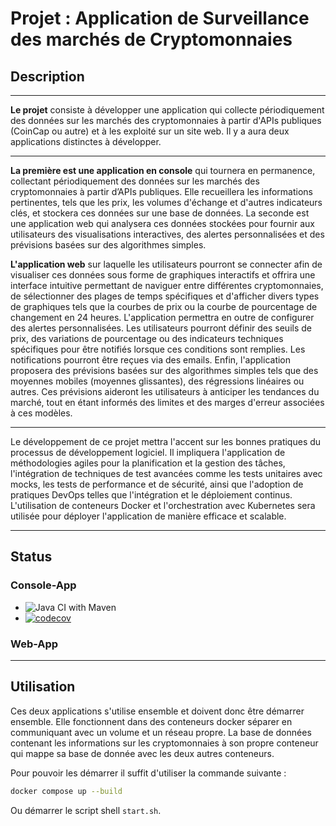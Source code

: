 # Projet : Application de Surveillance des marchés de Cryptomonnaies

## Description

---

**Le projet** consiste à développer une application qui collecte périodiquement des données sur les marchés des cryptomonnaies à partir d'APIs publiques (CoinCap ou autre) et à les exploité sur un site web. Il y a aura deux applications distinctes à développer.

---

**La première est une application en console** qui tournera en permanence, collectant périodiquement des données sur les marchés des cryptomonnaies à partir d’APIs publiques. Elle recueillera les informations pertinentes, tels que les prix, les volumes d'échange et d'autres indicateurs clés, et stockera ces données sur une base de données. La seconde est une application web qui analysera ces données stockées pour fournir aux utilisateurs des visualisations interactives, des alertes personnalisées et des prévisions basées sur des algorithmes simples.

**L'application web** sur laquelle les utilisateurs pourront se connecter afin de visualiser ces données sous forme de graphiques interactifs et offrira une interface intuitive permettant de naviguer entre différentes cryptomonnaies, de sélectionner des plages de temps spécifiques et d'afficher divers types de graphiques tels que la courbes de prix ou la courbe de pourcentage de changement en 24 heures.
L'application permettra en outre de configurer des alertes personnalisées. Les utilisateurs pourront définir des seuils de prix, des variations de pourcentage ou des indicateurs techniques spécifiques pour être notifiés lorsque ces conditions sont remplies. Les notifications pourront être reçues via des emails.
Enfin, l'application proposera des prévisions basées sur des algorithmes simples tels que des moyennes mobiles (moyennes glissantes), des régressions linéaires ou autres. Ces prévisions aideront les utilisateurs à anticiper les tendances du marché, tout en étant informés des limites et des marges d'erreur associées à ces modèles.

---

Le développement de ce projet mettra l'accent sur les bonnes pratiques du processus de développement logiciel. Il impliquera l'application de méthodologies
agiles pour la planification et la gestion des tâches, l'intégration de techniques de test avancées comme les tests unitaires avec mocks, les tests de performance et de sécurité, ainsi que l'adoption de pratiques DevOps telles que l'intégration et le déploiement continus. L'utilisation de conteneurs Docker et l'orchestration avec Kubernetes sera utilisée pour déployer l'application de manière efficace et scalable.

---

## Status

### Console-App
- ![Java CI with Maven](https://github.com/Gregoire-Pierrot/AMS-Projet-GLA/actions/workflows/java-test.yml/badge.svg)
- [![codecov](https://codecov.io/gh/Gregoire-Pierrot/AMS-Projet-GLA/graph/badge.svg?token=YQXJBEZXOH)](https://codecov.io/gh/Gregoire-Pierrot/AMS-Projet-GLA)

### Web-App

---

## Utilisation

Ces deux applications s'utilise ensemble et doivent donc être démarrer ensemble. Elle fonctionnent dans des conteneurs docker séparer en communiquant avec un volume et un réseau propre. La base de données contenant les informations sur les cryptomonnaies à son propre conteneur qui mappe sa base de donnée avec les deux autres conteneurs.

Pour pouvoir les démarrer il suffit d'utiliser la commande suivante :
```bash
docker compose up --build
```

Ou démarrer le script shell `start.sh`.
